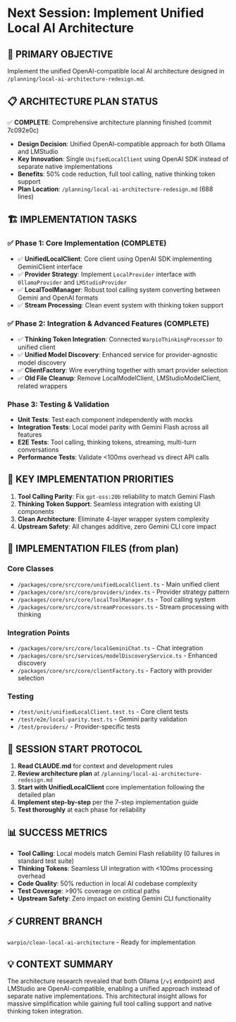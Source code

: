 # Next Session: Implement Unified Local AI Architecture

## 🎯 PRIMARY OBJECTIVE
Implement the unified OpenAI-compatible local AI architecture designed in `/planning/local-ai-architecture-redesign.md`.

## 📋 ARCHITECTURE PLAN STATUS
✅ **COMPLETE**: Comprehensive architecture planning finished (commit 7c092e0c)
- **Design Decision**: Unified OpenAI-compatible approach for both Ollama and LMStudio
- **Key Innovation**: Single `UnifiedLocalClient` using OpenAI SDK instead of separate native implementations
- **Benefits**: 50% code reduction, full tool calling, native thinking token support
- **Plan Location**: `/planning/local-ai-architecture-redesign.md` (688 lines)

## 🏗️ IMPLEMENTATION TASKS

### ✅ Phase 1: Core Implementation (COMPLETE)
- ✅ **UnifiedLocalClient**: Core client using OpenAI SDK implementing GeminiClient interface
- ✅ **Provider Strategy**: Implement `LocalProvider` interface with `OllamaProvider` and `LMStudioProvider`
- ✅ **LocalToolManager**: Robust tool calling system converting between Gemini and OpenAI formats
- ✅ **Stream Processing**: Clean event system with thinking token support

### ✅ Phase 2: Integration & Advanced Features (COMPLETE)
- ✅ **Thinking Token Integration**: Connected `WarpioThinkingProcessor` to unified client
- ✅ **Unified Model Discovery**: Enhanced service for provider-agnostic model discovery  
- ✅ **ClientFactory**: Wire everything together with smart provider selection
- ✅ **Old File Cleanup**: Remove LocalModelClient, LMStudioModelClient, related wrappers

### Phase 3: Testing & Validation
- **Unit Tests**: Test each component independently with mocks
- **Integration Tests**: Local model parity with Gemini Flash across all features
- **E2E Tests**: Tool calling, thinking tokens, streaming, multi-turn conversations
- **Performance Tests**: Validate <100ms overhead vs direct API calls

## 🔧 KEY IMPLEMENTATION PRIORITIES

1. **Tool Calling Parity**: Fix `gpt-oss:20b` reliability to match Gemini Flash
2. **Thinking Token Support**: Seamless integration with existing UI components  
3. **Clean Architecture**: Eliminate 4-layer wrapper system complexity
4. **Upstream Safety**: All changes additive, zero Gemini CLI core impact

## 📂 IMPLEMENTATION FILES (from plan)

### Core Classes
- `/packages/core/src/core/unifiedLocalClient.ts` - Main unified client
- `/packages/core/src/core/providers/index.ts` - Provider strategy pattern
- `/packages/core/src/core/localToolManager.ts` - Tool calling system
- `/packages/core/src/core/streamProcessors.ts` - Stream processing with thinking

### Integration Points  
- `/packages/core/src/core/localGeminiChat.ts` - Chat integration
- `/packages/core/src/services/modelDiscoveryService.ts` - Enhanced discovery
- `/packages/core/src/core/clientFactory.ts` - Factory with provider selection

### Testing
- `/test/unit/unifiedLocalClient.test.ts` - Core client tests
- `/test/e2e/local-parity.test.ts` - Gemini parity validation
- `/test/providers/` - Provider-specific tests

## 🚀 SESSION START PROTOCOL

1. **Read CLAUDE.md** for context and development rules
2. **Review architecture plan** at `/planning/local-ai-architecture-redesign.md`
3. **Start with UnifiedLocalClient** core implementation following the detailed plan
4. **Implement step-by-step** per the 7-step implementation guide
5. **Test thoroughly** at each phase for reliability

## 📊 SUCCESS METRICS

- **Tool Calling**: Local models match Gemini Flash reliability (0 failures in standard test suite)
- **Thinking Tokens**: Seamless UI integration with <100ms processing overhead  
- **Code Quality**: 50% reduction in local AI codebase complexity
- **Test Coverage**: >90% coverage on critical paths
- **Upstream Safety**: Zero impact on existing Gemini CLI functionality

## ⚡ CURRENT BRANCH
`warpio/clean-local-ai-architecture` - Ready for implementation

## 💡 CONTEXT SUMMARY
The architecture research revealed that both Ollama (`/v1` endpoint) and LMStudio are OpenAI-compatible, enabling a unified approach instead of separate native implementations. This architectural insight allows for massive simplification while gaining full tool calling support and native thinking token integration.